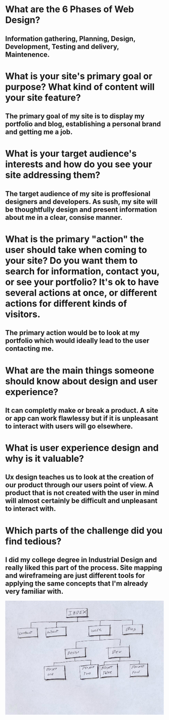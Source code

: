 # What are the 6 Phases of Web Design?
## Information gathering, Planning, Design, Development, Testing and delivery, Maintenence.

# What is your site's primary goal or purpose? What kind of content will your site feature?
## The primary goal of my site is to display my portfolio and blog, establishing a personal brand and getting me a job.

# What is your target audience's interests and how do you see your site addressing them?
## The target audience of my site is proffesional designers and developers. As sush, my site will be thoughtfully design and present information about me in a clear, consise manner.

# What is the primary "action" the user should take when coming to your site? Do you want them to search for information, contact you, or see your portfolio? It's ok to have several actions at once, or different actions for different kinds of visitors.
## The primary action would be to look at my portfolio which would ideally lead to the user contacting me.

# What are the main things someone should know about design and user experience?
## It can completly make or break a product. A site or app can work flawlessy but if it is unpleasant to interact with users will go elsewhere. 

# What is user experience design and why is it valuable? 
## Ux design teaches us to look at the creation of our product through our users point of view. A product that is not created with the user in mind will almost certainly be difficult and unpleasant to interact with.

# Which parts of the challenge did you find tedious?
## I did my college degree in Industrial Design and really liked this part of the process. Site mapping and wireframeing are just different tools for applying the same concepts that I'm already very familiar with.

![Site Map](/week-2/imgs/site-map.jpg)